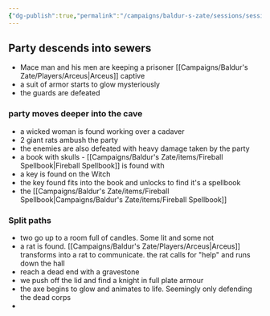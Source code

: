 ```yaml
---
{"dg-publish":true,"permalink":"/campaigns/baldur-s-zate/sessions/session-1002/"}
---
```


## Party descends into sewers
- Mace man and his men are keeping a prisoner [[Campaigns/Baldur's Zate/Players/Arceus\|Arceus]] captive
- a suit of armor starts to glow mysteriously
- the guards are defeated

### party moves deeper into the cave

- a wicked woman is found working over a cadaver
- 2 giant rats ambush the party
- the enemies are also defeated with heavy damage taken by the party
- a book with skulls - [[Campaigns/Baldur's Zate/items/Fireball Spellbook\|Fireball Spellbook]] is found with 
- a key is found on the Witch
- the key found fits into the book and unlocks to find it's a spellbook
- the [[Campaigns/Baldur's Zate/items/Fireball Spellbook\|Campaigns/Baldur's Zate/items/Fireball Spellbook]]

### Split paths
- two go up to a room full of candles. Some lit and some not
- a rat is found. [[Campaigns/Baldur's Zate/Players/Arceus\|Arceus]] transforms into a rat to communicate. the rat calls for "help" and runs down the hall
- reach a dead end with a gravestone
- we push off the lid and find a knight in full plate armour
- the axe begins to glow and animates to life. Seemingly only defending the dead corps
- 